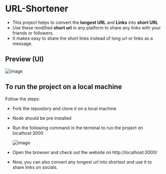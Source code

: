 # URL-Shortener
- This project helps to convert the <b>longest URL</b> and <b>Links</b> into <b>short URL</b>
- Use these modified <b>short url</b> in any platform to share any links with your friends or followers.
- It makes easy to share the short links instead of long url or links as a message.

## Preview (UI)
![image](https://github.com/RenuPrajapati07/URL-Shortener/assets/78963411/1ca9cd88-e870-4a2f-8539-1aae6bc79739)

## To run the project on a local machine
Follow the steps:

- Fork the repository and clone it on a local machine
- Node should be pre installed
- Run the following command in the terminal to run the project on localhost:3000

  ![image](https://github.com/RenuPrajapati07/URL-Shortener/assets/78963411/fca7fe45-a427-4c46-965b-4e825083b899)
- Open the browser and check out the website on http://localhost:3000/
- Now, you can also convert any longest url into shortest and use it to share links on socials.
